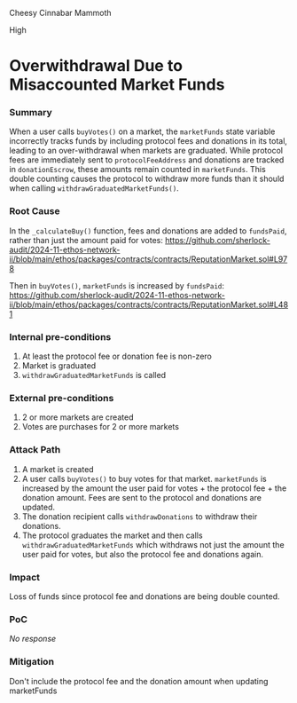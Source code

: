 Cheesy Cinnabar Mammoth

High

# Overwithdrawal Due to Misaccounted Market Funds

### Summary

When a user calls `buyVotes()` on a market, the `marketFunds` state variable incorrectly tracks funds by including protocol fees and donations in its total, leading to an over-withdrawal when markets are graduated. While protocol fees are immediately sent to `protocolFeeAddress` and donations are tracked in `donationEscrow`, these amounts remain counted in `marketFunds`. This double counting causes the protocol to withdraw more funds than it should when calling `withdrawGraduatedMarketFunds()`.

### Root Cause

In the `_calculateBuy()` function,  fees and donations are added to `fundsPaid`, rather than just the amount paid for votes:
https://github.com/sherlock-audit/2024-11-ethos-network-ii/blob/main/ethos/packages/contracts/contracts/ReputationMarket.sol#L978

Then in `buyVotes()`, `marketFunds` is increased by `fundsPaid`:
https://github.com/sherlock-audit/2024-11-ethos-network-ii/blob/main/ethos/packages/contracts/contracts/ReputationMarket.sol#L481

### Internal pre-conditions

1. At least the protocol fee or donation fee is non-zero
2. Market is graduated
3. `withdrawGraduatedMarketFunds` is called

### External pre-conditions

1. 2 or more markets are created
2. Votes are purchases for 2 or more markets

### Attack Path

1. A market is created
2. A user calls `buyVotes()` to buy votes for that market. `marketFunds` is increased by the amount the user paid for votes + the protocol fee + the donation amount. Fees are sent to the protocol and donations are updated.
3. The donation recipient calls `withdrawDonations` to withdraw their donations.
4. The protocol graduates the market and then calls `withdrawGraduatedMarketFunds` which withdraws not just the amount the user paid for votes, but also the protocol fee and donations again.

### Impact

Loss of funds since protocol fee and donations are being double counted.

### PoC

_No response_

### Mitigation

Don't include the protocol fee and the donation amount when updating marketFunds